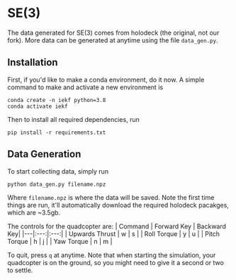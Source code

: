 # SE(3)

The data generated for SE(3) comes from holodeck (the original, not our fork). More data can be generated at anytime using the file `data_gen.py`.

## Installation

First, if you'd like to make a conda environment, do it now. A simple command to make and activate a new environment is
```
conda create -n iekf python=3.8
conda activate iekf
```
Then to install all required dependencies, run
```
pip install -r requirements.txt
```

## Data Generation

To start collecting data, simply run
```
python data_gen.py filename.npz
```
Where `filename.npz` is where the data will be saved. Note the first time things are run, it'll automatically download the required holodeck pacakges, which are ~3.5gb. 

The controls for the quadcopter are:
| Command | Forward Key | Backward Key|
|---|:---:|:---:|
| Upwards Thrust |  w | s |
| Roll Torque | y | u |
| Pitch Torque | h | j |
| Yaw Torque | n | m |

To quit, press `q` at anytime. Note that when starting the simulation, your quadcopter is on the ground, so you might need to give it a second or two to settle.